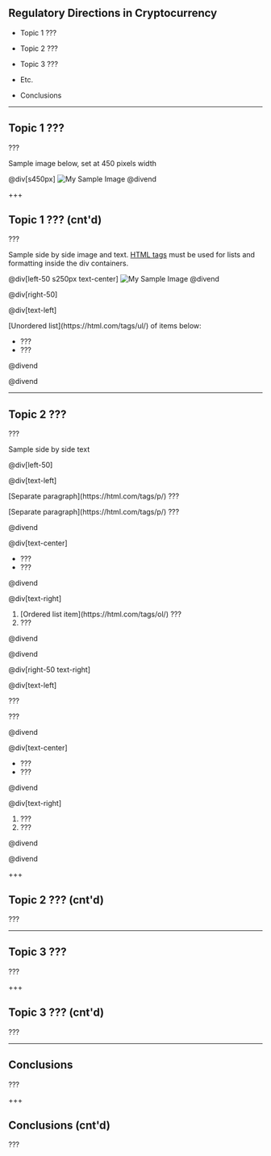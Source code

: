 ## Regulatory Directions in Cryptocurrency

- Topic 1 ???

- Topic 2 ???

- Topic 3 ???

- Etc. 

- Conclusions

---

## Topic 1 ???

???

Sample image below, set at 450 pixels width

@div[s450px]
![My Sample Image](https://raw.githubusercontent.com/tari-labs/tari-university/regulatory/regulatory/Directions-in-cryptocurrency/sources/sample.PNG)
@divend

+++

## Topic 1 ??? (cnt'd)

???

Sample side by side image and text. [HTML tags](https://html.com/tags/) must be used for lists and formatting inside the div containers.

@div[left-50 s250px text-center]
![My Sample Image](https://raw.githubusercontent.com/tari-labs/tari-university/regulatory/regulatory/Directions-in-cryptocurrency/sources/sample.PNG)
@divend

@div[right-50]

@div[text-left]

<p>[Unordered list](https://html.com/tags/ul/) of items below:


<ul>
<li>???
<li>???
</ul>

@divend

@divend

---

## Topic 2 ???

???

Sample side by side text

@div[left-50]

@div[text-left]

<p>[Separate paragraph](https://html.com/tags/p/) ???
<p>[Separate paragraph](https://html.com/tags/p/) ???


@divend

@div[text-center]

<ul>
<li>???
<li>???
</ul>

@divend

@div[text-right]

<ol>
<li>[Ordered list item](https://html.com/tags/ol/) ???
<li>???
</ol>


@divend

@divend



@div[right-50 text-right]

@div[text-left]

<p>???
<p>???

@divend

@div[text-center]

<ul>
<li>???
<li>???
</ul>

@divend

@div[text-right]

<ol>
<li>???
<li>???
</ol>


@divend

@divend

+++

## Topic 2 ??? (cnt'd)

???

---

## Topic 3 ???

???

+++

## Topic 3 ??? (cnt'd)

???

---

## Conclusions

???

+++

## Conclusions (cnt'd)

???
